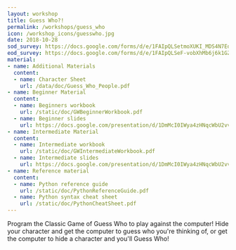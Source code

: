 ```yaml
---
layout: workshop
title: Guess Who?!
permalink: /workshops/guess_who
icon: /workshop_icons/guesswho.jpg
date: 2018-10-28
sod_survey: https://docs.google.com/forms/d/e/1FAIpQLSetmoXUKI_MDS4N7Eder-Tt2xp29g0YgxqxfAoWTRJzSfL2jQ/viewform
eod_survey: https://docs.google.com/forms/d/e/1FAIpQLSeF-vobXhMb6j6k1GZjPfGLBM3MoFAmj8yxf_NbUSKhcVYkqA/viewform
material:
- name: Additional Materials
  content:
  - name: Character Sheet
    url: /data/doc/Guess_Who_People.pdf
- name: Beginner Material
  content:
  - name: Beginners workbook
    url: /static/doc/GWBeginnerWorkbook.pdf
  - name: Beginner slides
    url: https://docs.google.com/presentation/d/1DmMcI0IWya4zHNqcWbU2vvseTCq_cPhRiz_KQepdmzQ/edit?usp=sharing
- name: Intermediate Material
  content:
  - name: Intermediate workbook
    url: /static/doc/GWIntermediateWorkbook.pdf
  - name: Intermediate slides
    url: https://docs.google.com/presentation/d/1DmMcI0IWya4zHNqcWbU2vvseTCq_cPhRiz_KQepdmzQ/edit?usp=sharing
- name: Reference material
  content:
  - name: Python reference guide
    url: /static/doc/PythonReferenceGuide.pdf
  - name: Python syntax cheat sheet
    url: /static/doc/PythonCheatSheet.pdf
---
```


Program the Classic Game of Guess Who to play against the computer! Hide your character and get the computer to guess who you're thinking of, or get the computer to hide a character and you'll Guess Who!
